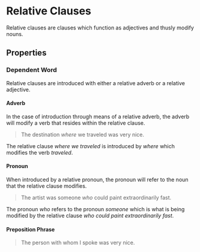 # Relative Clauses
<!-- +elementInfo -->
<!-- !relativeClause -->
Relative clauses are clauses which function as adjectives and thusly modify nouns.
<!-- !relativeClause -->

## Properties
<!-- +propertySummary -->

### Dependent Word
Relative clauses are introduced with either a relative adverb or a relative adjective.

#### Adverb
In the case of introduction through means of a relative adverb, the adverb will modify a verb that resides within the relative clause.

<!-- *relativeClause.dep-word_adverb -->
> The destination *where* we traveled was very nice.
<!-- .caption -->
The relative clause *where we traveled* is introduced by *where* which modifies the verb *traveled*.

#### Pronoun
When introduced by a relative pronoun, the pronoun will refer to the noun that the relative clause modifies.

<!-- *relativeClause.dep-word_pronoun -->
> The artist was someone *who* could paint extraordinarily fast.
<!-- .caption -->
The pronoun *who* refers to the pronoun *someone* which is what is being modified by the relative clause *who could paint extraordinarily fast*.

#### Preposition Phrase
<!-- *relativeClause.dep-word_prep-phrase -->
> The person with whom I spoke was very nice.